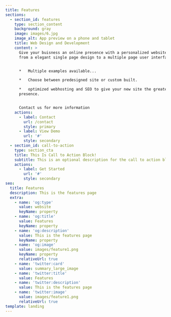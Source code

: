 ```yaml
---
title: Features
sections:
  - section_id: features
    type: section_content
    background: gray
    image: images/6.jpg
    image_alt: App preview on a phone and tablet
    title: Web Design and Development
    content: >
      Give your buisness an online presence with a personalized website. Choose
      from a elegant single page design to a multiple page user interface site.


      *   Multiple examples available...

      *   Choose between predesigned site or custom built.

      *   optimized webhosting and SEO to give your new site the greatest online
      presence.


      Contact us for more information
    actions:
      - label: Contact
        url: /contact
        style: primary
      - label: View Demo
        url: '#'
        style: secondary
  - section_id: call-to-action
    type: section_cta
    title: This Is Call to Action Block!
    subtitle: This is an optional description for the call to action block.
    actions:
      - label: Get Started
        url: '#'
        style: secondary
seo:
  title: Features
  description: This is the features page
  extra:
    - name: 'og:type'
      value: website
      keyName: property
    - name: 'og:title'
      value: Features
      keyName: property
    - name: 'og:description'
      value: This is the features page
      keyName: property
    - name: 'og:image'
      value: images/feature1.png
      keyName: property
      relativeUrl: true
    - name: 'twitter:card'
      value: summary_large_image
    - name: 'twitter:title'
      value: Features
    - name: 'twitter:description'
      value: This is the features page
    - name: 'twitter:image'
      value: images/feature1.png
      relativeUrl: true
template: landing
---
```

